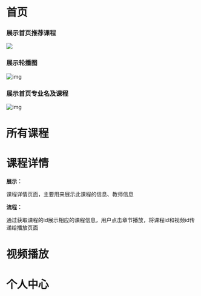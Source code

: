 # 首页

### 展示首页推荐课程

![](C:\Users\小博\Desktop\123.png)

### 展示轮播图

![img](C:\Users\小博\Desktop\123.png)

### 展示首页专业名及课程

![img](C:\Users\小博\Desktop\12345.png)

# 所有课程

# 课程详情

**展示：**

课程详情页面，主要用来展示此课程的信息、教师信息

**流程：**

通过获取课程的id展示相应的课程信息，用户点击章节播放，将课程id和视频id传递给播放页面

# 视频播放

# 个人中心